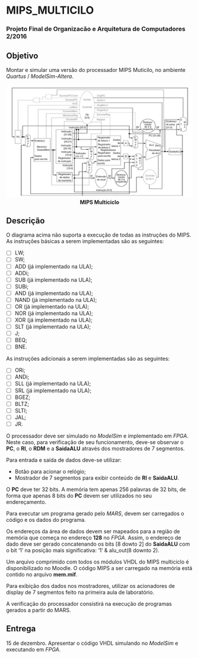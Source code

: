 # MIPS_MULTICILO
### Projeto Final de Organizacão e Arquitetura de Computadores 2/2016

## Objetivo
Montar e simular uma versão do processador MIPS Muticilo, no ambiente *Quartus* / *ModelSim-Altera*.

<p align="center">
  <img src="mips_multiciclo.png">
  <br>
  <t><b>MIPS Multiciclo</b></t>
  <br>
</p>

## Descrição
O diagrama acima não suporta a execução de todas as instruções do MIPS. As instruções
básicas a serem implementadas são as seguintes:
  - [ ] LW;
  - [ ] SW;
  - [ ] ADD (já implementado na ULA);
  - [ ] ADDi;
  - [ ] SUB (já implementado na ULA);
  - [ ] SUBi;
  - [ ] AND (já implementado na ULA);
  - [ ] NAND (já implementado na ULA);
  - [ ] OR (já implementado na ULA);
  - [ ] NOR (já implementado na ULA);
  - [ ] XOR (já implementado na ULA);
  - [ ] SLT (já implementado na ULA);
  - [ ] J;
  - [ ] BEQ;
  - [ ] BNE.

As instruções adicionais a serem implementadas são as seguintes:
  - [ ] ORi;
  - [ ] ANDi;
  - [ ] SLL (já implementado na ULA);
  - [ ] SRL (já implementado na ULA);
  - [ ] BGEZ;
  - [ ] BLTZ;
  - [ ] SLTI;
  - [ ] JAL;
  - [ ] JR.

O processador deve ser simulado no *ModelSim* e implementado em *FPGA*. Neste caso, para verificação de seu funcionamento, deve-se observar o **PC**, o **RI**, o **RDM** e a **SaidaALU** através dos mostradores de 7 segmentos.

Para entrada e saída de dados deve-se utilizar:
 - Botão para acionar o relógio;
 - Mostrador de 7 segmentos para exibir conteúdo de **RI** e **SaidaALU**.
 
O **PC** deve ter 32 bits. A memória tem apenas 256 palavras de 32 bits, de forma que apenas 8 bits do **PC** devem ser utilizados no seu endereçamento. 

Para executar um programa gerado pelo *MARS*, devem ser carregados o código e os dados do programa.

Os endereços da área de dados devem ser mapeados para a região de memória que
começa no endereço **128** no *FPGA*. Assim, o endereço de dado deve ser gerado
concatenando os bits [8 dowto 2] do **SaidaALU** com o bit ‘1’ na
posição mais significativa: ‘1’ & alu_out(8 downto 2).

Um arquivo comprimido com todos os módulos VHDL do MIPS multiciclo é
disponibilizado no Moodle. O código MIPS a ser carregado na memória está contido no
arquivo **mem.mif**.

Para exibição dos dados nos mostradores, utilizar os acionadores de display de 7
segmentos feito na primeira aula de laboratório.

A verificação do processador consistirá na execução de programas gerados a partir do
MARS.

## Entrega
15 de dezembro. Apresentar o código VHDL simulando no *ModelSim* e
executando em *FPGA*.
